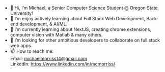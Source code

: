 - 👋 Hi, I’m Michael, a Senior Computer Science Student @ Oregon State University! 
- 👀 I’m enjoy actively learning about Full Stack Web Development, Back-end development, & AI/ML.
- 🌱 I’m currently learning about NextJS, creating chrome extensions, computer vision with Matlab & many others.
- 💞️ I’m looking for other ambitious developers to collaborate on full stack web apps.
- 📫 How to reach me:<br /> 
                   Email: michaelmorriss14@gmail.com <br /> 
                   LinkedIn: https://www.linkedin.com/in/mcmorriss/
